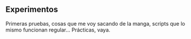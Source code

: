 ## Experimentos
Primeras pruebas, cosas que me voy sacando de la manga, scripts que lo mismo funcionan regular... Prácticas, vaya.  
